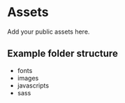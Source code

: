 # Assets

Add your public assets here.

## Example folder structure

- fonts
- images
- javascripts
- sass
